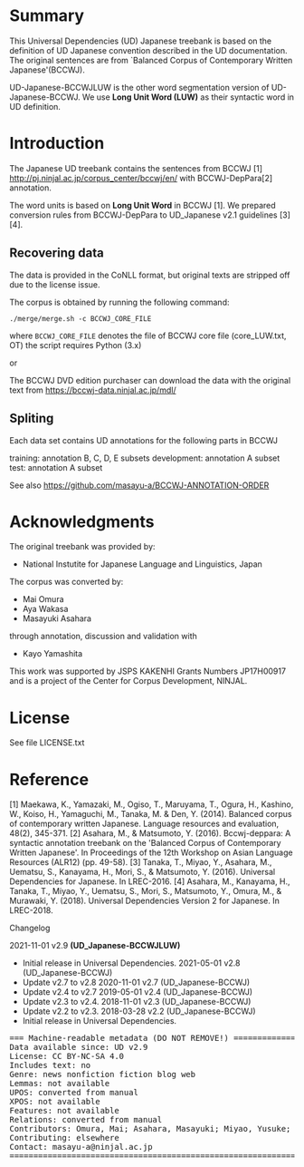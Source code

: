 # Summary

This Universal Dependencies (UD) Japanese treebank is based on the definition of
UD Japanese convention described in the UD documentation.
The original sentences are from `Balanced Corpus of Contemporary Written Japanese'(BCCWJ).

UD-Japanese-BCCWJLUW is the other word segmentation version of UD-Japanese-BCCWJ.
We use **Long Unit Word (LUW)** as their syntactic word in UD definition.

# Introduction

The Japanese UD treebank contains the sentences from BCCWJ [1]
http://pj.ninjal.ac.jp/corpus_center/bccwj/en/
with BCCWJ-DepPara[2] annotation.

The word units is based on **Long Unit Word** in BCCWJ [1].
We prepared conversion rules from BCCWJ-DepPara to UD_Japanese v2.1 guidelines [3][4].

## Recovering data

The data is provided in the CoNLL format, but original texts are
stripped off due to the license issue.

The corpus is obtained by running the following command:

```
./merge/merge.sh -c BCCWJ_CORE_FILE
```

where `BCCWJ_CORE_FILE` denotes the file of BCCWJ core file (core_LUW.txt, OT) 
the script requires Python (3.x)

or

The BCCWJ DVD edition purchaser can download the data with the original text
from https://bccwj-data.ninjal.ac.jp/mdl/

## Spliting

Each data set contains UD annotations for the following parts in BCCWJ

training: annotation B, C, D, E subsets
development: annotation A subset
test: annotation A subset

See also https://github.com/masayu-a/BCCWJ-ANNOTATION-ORDER

# Acknowledgments

The original treebank was provided by:

- National Instutite for Japanese Language and Linguistics, Japan

The corpus was converted by:

- Mai Omura
- Aya Wakasa
- Masayuki Asahara

through annotation, discussion and validation with

- Kayo Yamashita

This work was supported by JSPS KAKENHI Grants Numbers JP17H00917
and is a project of the Center for Corpus Development, NINJAL.

# License

See file LICENSE.txt

# Reference

[1] Maekawa, K., Yamazaki, M., Ogiso, T., Maruyama, T., Ogura, H., Kashino, W.,
Koiso, H., Yamaguchi, M., Tanaka, M. & Den, Y. (2014). Balanced corpus of contemporary written Japanese. Language resources and evaluation, 48(2), 345-371.
[2] Asahara, M., & Matsumoto, Y. (2016). Bccwj-deppara: A syntactic annotation treebank on the 'Balanced Corpus of Contemporary Written Japanese'. In Proceedings of the 12th Workshop on Asian Language Resources (ALR12) (pp. 49-58).
[3] Tanaka, T., Miyao, Y., Asahara, M., Uematsu, S., Kanayama, H., Mori, S., &
Matsumoto, Y. (2016). Universal Dependencies for Japanese. In LREC-2016.
[4] Asahara, M., Kanayama, H., Tanaka, T., Miyao, Y., Uematsu, S., Mori, S.,
Matsumoto, Y., Omura, M., & Murawaki, Y. (2018). Universal Dependencies Version 2 for Japanese. In LREC-2018.

Changelog

2021-11-01   v2.9 **(UD_Japanese-BCCWJLUW)**
  * Initial release in Universal Dependencies.
2021-05-01   v2.8 (UD_Japanese-BCCWJ)
  * Update v2.7 to v2.8
2020-11-01   v2.7 (UD_Japanese-BCCWJ)
  * Update v2.4 to v2.7
2019-05-01   v2.4 (UD_Japanese-BCCWJ)
  * Update v2.3 to v2.4.
2018-11-01   v2.3 (UD_Japanese-BCCWJ)
  * Update v2.2 to v2.3.
2018-03-28   v2.2 (UD_Japanese-BCCWJ)
  * Initial release in Universal Dependencies.

<pre>
=== Machine-readable metadata (DO NOT REMOVE!) ================================
Data available since: UD v2.9
License: CC BY-NC-SA 4.0
Includes text: no
Genre: news nonfiction fiction blog web
Lemmas: not available
UPOS: converted from manual
XPOS: not available
Features: not available
Relations: converted from manual
Contributors: Omura, Mai; Asahara, Masayuki; Miyao, Yusuke; Tanaka, Takaaki; Kanayama, Hiroshi; Matsumoto, Yuji; Mori, Shinsuke; Uematsu, Sumire; Murawaki, Yugo
Contributing: elsewhere
Contact: masayu-a@ninjal.ac.jp
===============================================================================
</pre>
